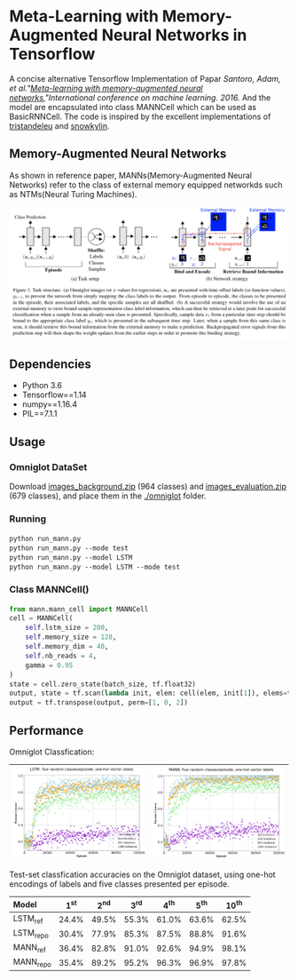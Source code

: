 # Meta-Learning with Memory-Augmented Neural Networks in Tensorflow  

A concise alternative Tensorflow Implementation of Papar *Santoro, Adam, et al."[Meta-learning with memory-augmented neural networks.](http://proceedings.mlr.press/v48/santoro16.pdf)"International conference on machine learning. 2016.*
And the model are encapsulated into class MANNCell which can be used as BasicRNNCell.
The code is inspired by the excellent implementations of [tristandeleu](https://github.com/tristandeleu/ntm-one-shot) and [snowkylin](https://github.com/snowkylin/ntm).


## Memory-Augmented Neural Networks   
As shown in reference paper, MANNs(Memory-Augmented Neural Networks) refer to the class of external memory equipped networkds such as NTMs(Neural Turing Machines).
<span><div style="text-align: center;">
![MANN](imgs/mann.png)
</div></span>   

## Dependencies  
* Python 3.6  
* Tensorflow==1.14
* numpy==1.16.4  
* PIL==7.1.1  

## Usage
### Omniglot DataSet  
Download [images_background.zip](https://github.com/brendenlake/omniglot/blob/master/python/images_background.zip) (964 classes) and [images_evaluation.zip](https://github.com/brendenlake/omniglot/blob/master/python/images_evaluation.zip) (679 classes),
and place them in the [./omniglot](omniglot) folder.  

### Running  
`python run_mann.py`  
`python run_mann.py --mode test`  
`python run_mann.py --model LSTM`  
`python run_mann.py --model LSTM --mode test`

### Class MANNCell()
```python  
from mann.mann_cell import MANNCell
cell = MANNCell(
    self.lstm_size = 200, 
    self.memory_size = 128,
    self.memory_dim = 40,
    self.nb_reads = 4,
    gamma = 0.95
)
state = cell.zero_state(batch_size, tf.float32)  
output, state = tf.scan(lambda init, elem: cell(elem, init[1]), elems=tf.transpose(input, perm=[1, 0, 2]), initializer=(tf.zeros(shape=(batch_size, lstm_size+nb_reads*memory_size)), state))  
output = tf.transpose(output, perm=[1, 0, 2])
```



## Performance  
Omniglot Classfication:  

![LSTM](imgs/LSTM.png) | ![MANN](imgs/mann_1.png) 
 ---|---


Test-set classfication accuracies on the Omniglot dataset, using one-hot encodings of labels and five classes presented per episode.

| Model | 1<sup>st</sup>  | 2<sup>nd</sup> | 3<sup>rd</sup> | 4<sup>th</sup> | 5<sup>th</sup> | 10<sup>th</sup>|
| :--- | :---: | :---: | :---: | :---: | :---: | :---: |
| LSTM<sub>ref</sub>   | 24.4% | 49.5% | 55.3% | 61.0% | 63.6% | 62.5% |
| LSTM<sub>repo</sub>  | 30.4% | 77.9% | 85.3% | 87.5% | 88.8% | 91.6% |
| MANN<sub>ref</sub>   | 36.4% | 82.8% | 91.0% | 92.6% | 94.9% | 98.1% |
| MANN<sub>repo</sub>  | 35.4% | 89.2% | 95.2% | 96.3% | 96.9% | 97.8% |



